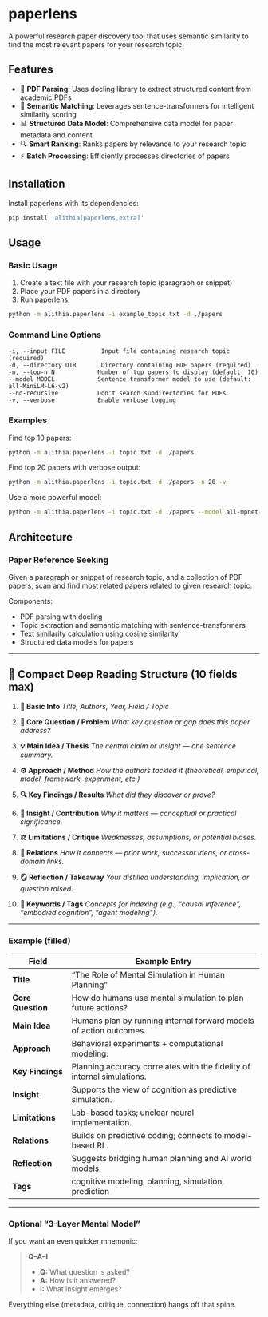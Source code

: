 # paperlens

A powerful research paper discovery tool that uses semantic similarity to find the most relevant papers for your research topic.

## Features

- 📄 **PDF Parsing**: Uses docling library to extract structured content from academic PDFs
- 🧠 **Semantic Matching**: Leverages sentence-transformers for intelligent similarity scoring
- 📊 **Structured Data Model**: Comprehensive data model for paper metadata and content
- 🔍 **Smart Ranking**: Ranks papers by relevance to your research topic
- ⚡ **Batch Processing**: Efficiently processes directories of papers

## Installation

Install paperlens with its dependencies:

```bash
pip install 'alithia[paperlens,extra]'
```

## Usage

### Basic Usage

1. Create a text file with your research topic (paragraph or snippet)
2. Place your PDF papers in a directory
3. Run paperlens:

```bash
python -m alithia.paperlens -i example_topic.txt -d ./papers
```

### Command Line Options

```
-i, --input FILE          Input file containing research topic (required)
-d, --directory DIR       Directory containing PDF papers (required)
-n, --top-n N            Number of top papers to display (default: 10)
--model MODEL            Sentence transformer model to use (default: all-MiniLM-L6-v2)
--no-recursive           Don't search subdirectories for PDFs
-v, --verbose            Enable verbose logging
```

### Examples

Find top 10 papers:
```bash
python -m alithia.paperlens -i topic.txt -d ./papers
```

Find top 20 papers with verbose output:
```bash
python -m alithia.paperlens -i topic.txt -d ./papers -n 20 -v
```

Use a more powerful model:
```bash
python -m alithia.paperlens -i topic.txt -d ./papers --model all-mpnet-base-v2
```

## Architecture

### Paper Reference Seeking

Given a paragraph or snippet of research topic, and a collection of PDF papers,
scan and find most related papers related to given research topic.

Components:
- PDF parsing with docling
- Topic extraction and semantic matching with sentence-transformers
- Text similarity calculation using cosine similarity
- Structured data models for papers

---

## 🧩 **Compact Deep Reading Structure (10 fields max)**

1. **📘 Basic Info**
   *Title, Authors, Year, Field / Topic*

2. **🎯 Core Question / Problem**
   *What key question or gap does this paper address?*

3. **💡 Main Idea / Thesis**
   *The central claim or insight — one sentence summary.*

4. **⚙️ Approach / Method**
   *How the authors tackled it (theoretical, empirical, model, framework, experiment, etc.)*

5. **🔍 Key Findings / Results**
   *What did they discover or prove?*

6. **🧠 Insight / Contribution**
   *Why it matters — conceptual or practical significance.*

7. **⚖️ Limitations / Critique**
   *Weaknesses, assumptions, or potential biases.*

8. **🔗 Relations**
   *How it connects — prior work, successor ideas, or cross-domain links.*

9. **🪞 Reflection / Takeaway**
   *Your distilled understanding, implication, or question raised.*

10. **🧭 Keywords / Tags**
    *Concepts for indexing (e.g., “causal inference”, “embodied cognition”, “agent modeling”).*

---

### Example (filled)

| Field             | Example Entry                                                           |
| ----------------- | ----------------------------------------------------------------------- |
| **Title**         | “The Role of Mental Simulation in Human Planning”                       |
| **Core Question** | How do humans use mental simulation to plan future actions?             |
| **Main Idea**     | Humans plan by running internal forward models of action outcomes.      |
| **Approach**      | Behavioral experiments + computational modeling.                        |
| **Key Findings**  | Planning accuracy correlates with the fidelity of internal simulations. |
| **Insight**       | Supports the view of cognition as predictive simulation.                |
| **Limitations**   | Lab-based tasks; unclear neural implementation.                         |
| **Relations**     | Builds on predictive coding; connects to model-based RL.                |
| **Reflection**    | Suggests bridging human planning and AI world models.                   |
| **Tags**          | cognitive modeling, planning, simulation, prediction                    |

---

### Optional “3-Layer Mental Model”

If you want an even quicker mnemonic:

> **Q–A–I**
>
> * **Q:** What question is asked?
> * **A:** How is it answered?
> * **I:** What insight emerges?

Everything else (metadata, critique, connection) hangs off that spine.
